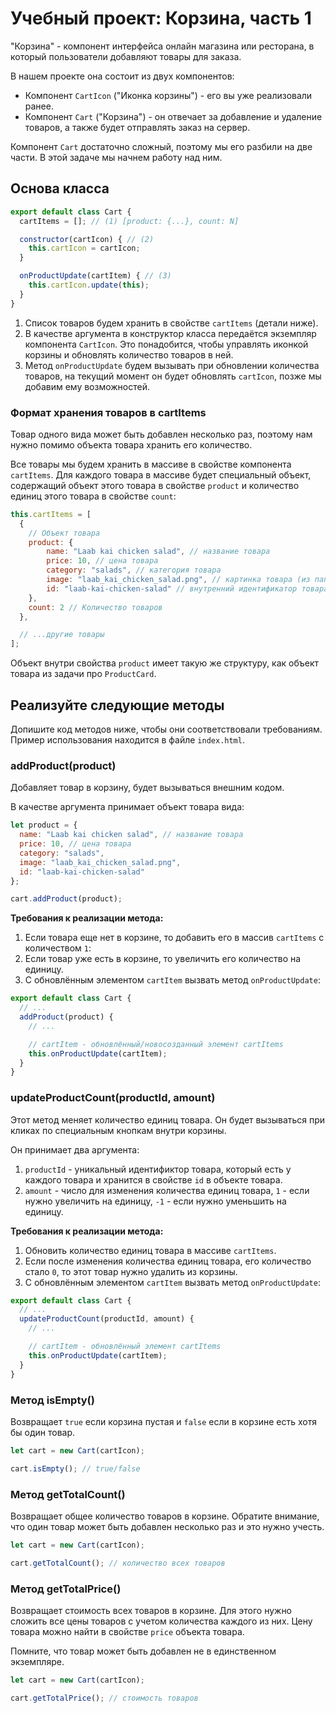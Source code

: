 # Учебный проект: Корзина, часть 1

"Корзина" - компонент интерфейса онлайн магазина или ресторана, в который пользователи добавляют товары для заказа.

В нашем проекте она состоит из двух компонентов:

- Компонент `CartIcon` ("Иконка корзины") - его вы уже реализовали ранее. 
- Компонент `Cart` ("Корзина") - он отвечает за добавление и удаление товаров, а также будет отправлять заказ на сервер.

Компонент `Cart` достаточно сложный, поэтому мы его разбили на две части. В этой задаче мы начнем работу над ним. 

## Основа класса

```js
export default class Cart {
  cartItems = []; // (1) [product: {...}, count: N]

  constructor(cartIcon) { // (2)
    this.cartIcon = cartIcon;
  }

  onProductUpdate(cartItem) { // (3)
    this.cartIcon.update(this);
  }
}
```

1. Список товаров будем хранить в свойстве `cartItems` (детали ниже).
2. В качестве аргумента в конструктор класса передаётся экземпляр компонента `CartIcon`. Это понадобится, чтобы управлять иконкой корзины и обновлять количество товаров в ней.
3. Метод `onProductUpdate` будем вызывать при обновлении количества товаров, на текущий момент он будет обновлять `cartIcon`, позже мы добавим ему возможностей.

### Формат хранения товаров в cartItems

Товар одного вида может быть добавлен несколько раз, поэтому нам нужно помимо объекта товара хранить его количество. 

Все товары мы будем хранить в массиве в свойстве компонента `cartItems`. Для каждого товара в массиве будет специальный объект, содержащий объект этого товара в свойстве `product` и количество единиц этого товара в свойстве `count`:

```js
this.cartItems = [
  {
    // Объект товара
    product: {
        name: "Laab kai chicken salad", // название товара
        price: 10, // цена товара
        category: "salads", // категория товара
        image: "laab_kai_chicken_salad.png", // картинка товара (из папки assets)
        id: "laab-kai-chicken-salad" // внутренний идентификатор товара
    },
    count: 2 // Количество товаров
  },

  // ...другие товары
];
```

Объект внутри свойства `product` имеет такую же структуру, как объект товара из задачи про `ProductCard`.

## Реализуйте следующие методы

Допишите код методов ниже, чтобы они соответствовали требованиям. Пример использования находится в файле `index.html`.

### addProduct(product)

Добавляет товар в корзину, будет вызываться внешним кодом. 

В качестве аргумента принимает объект товара вида:

```js
let product = {
  name: "Laab kai chicken salad", // название товара
  price: 10, // цена товара
  category: "salads",
  image: "laab_kai_chicken_salad.png",
  id: "laab-kai-chicken-salad"
};

cart.addProduct(product);
```

**Требования к реализации метода:**

1. Если товара еще нет в корзине, то добавить его в массив `cartItems` с количеством `1`:
2. Если товар уже есть в корзине, то увеличить его количество на единицу.
3. С обновлённым элементом `cartItem` вызвать метод `onProductUpdate`:

```js
export default class Cart {
  // ...
  addProduct(product) {
    // ...

    // cartItem - обновлённый/новосозданный элемент cartItems
    this.onProductUpdate(cartItem);
  }
}
```

### updateProductCount(productId, amount)

Этот метод меняет количество единиц товара. Он будет вызываться при кликах по специальным кнопкам внутри корзины.

Он принимает два аргумента:

1. `productId` -  уникальный идентификтор товара, который есть у каждого товара и хранится в свойстве `id` в объекте товара.
2. `amount` - число для изменения количества единиц товара, `1` - если нужно увеличить на единицу, `-1` - если нужно уменьшить на единицу.

**Требования к реализации метода:**

1. Обновить количество единиц товара в массиве `cartItems`.
2. Если после изменения количества единиц товара, его количество стало `0`, то этот товар нужно удалить из корзины.
3. С обновлённым элементом `cartItem` вызвать метод `onProductUpdate`:

```js
export default class Cart {
  // ...
  updateProductCount(productId, amount) {
    // ...

    // cartItem - обновлённый элемент cartItems
    this.onProductUpdate(cartItem);
  }
}
```

### Метод isEmpty()

Возвращает `true` если корзина пустая и `false` если в корзине есть хотя бы один товар. 
 
```js
let cart = new Cart(cartIcon);

cart.isEmpty(); // true/false
```

### Метод getTotalCount()

Возвращает общее количество товаров в корзине. Обратите внимание, что один товар может быть добавлен несколько раз и это нужно учесть.

```js
let cart = new Cart(cartIcon);

cart.getTotalCount(); // количество всех товаров
```

### Метод getTotalPrice()

Возвращает стоимость всех товаров в корзине. Для этого нужно сложить все цены товаров с учетом количества каждого из них. Цену товара можно найти в свойстве `price` объекта товара. 

Помните, что товар может быть добавлен не в единственном экземпляре.

```js
let cart = new Cart(cartIcon);

cart.getTotalPrice(); // стоимость товаров
```
